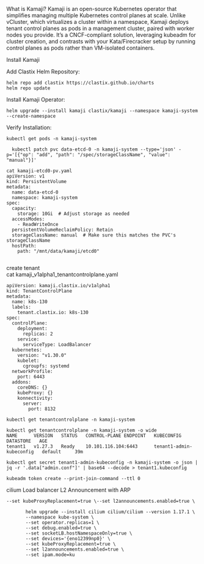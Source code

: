 What is Kamaji?
Kamaji is an open-source Kubernetes operator that simplifies managing multiple Kubernetes control planes at scale. 
Unlike vCluster, which virtualizes a cluster within a namespace, Kamaji deploys tenant control planes as pods in a management cluster, 
paired with worker nodes you provide. It’s a CNCF-compliant solution, leveraging kubeadm for cluster creation, 
and contrasts with your Kata/Firecracker setup by running control planes as pods rather than VM-isolated containers.

Install Kamaji

Add Clastix Helm Repository:
```
helm repo add clastix https://clastix.github.io/charts
helm repo update
```

Install Kamaji Operator:
```
helm upgrade --install kamaji clastix/kamaji --namespace kamaji-system --create-namespace
```

Verify Installation:

```
kubectl get pods -n kamaji-system
```

```
  kubectl patch pvc data-etcd-0 -n kamaji-system --type='json' -p='[{"op": "add", "path": "/spec/storageClassName", "value": "manual"}]'
```


```
cat kamaji-etcd0-pv.yaml
apiVersion: v1
kind: PersistentVolume
metadata:
  name: data-etcd-0
  namespace: kamaji-system
spec:
  capacity:
    storage: 10Gi  # Adjust storage as needed
  accessModes:
    - ReadWriteOnce
  persistentVolumeReclaimPolicy: Retain
  storageClassName: manual  # Make sure this matches the PVC's storageClassName
  hostPath:
    path: "/mnt/data/kamaji/etcd0"


```

create tenant  
cat kamaji_v1alpha1_tenantcontrolplane.yaml

```
apiVersion: kamaji.clastix.io/v1alpha1
kind: TenantControlPlane
metadata:
  name: k8s-130
  labels:
    tenant.clastix.io: k8s-130
spec:
  controlPlane:
    deployment:
      replicas: 2
    service:
      serviceType: LoadBalancer
  kubernetes:
    version: "v1.30.0"
    kubelet:
      cgroupfs: systemd
  networkProfile:
    port: 6443
  addons:
    coreDNS: {}
    kubeProxy: {}
    konnectivity:
      server:
        port: 8132
```

```
kubectl get tenantcontrolplane -n kamaji-system

```

```
kubectl get tenantcontrolplane -n kamaji-system -o wide
NAME      VERSION   STATUS   CONTROL-PLANE ENDPOINT   KUBECONFIG                 DATASTORE   AGE
tenant1   v1.27.3   Ready    10.101.116.104:6443      tenant1-admin-kubeconfig   default     39m
```

```
kubectl get secret tenant1-admin-kubeconfig -n kamaji-system -o json | jq -r '.data["admin.conf"]' | base64 --decode > tenant1.kubeconfig
```

```
kubeadm token create --print-join-command --ttl 0
```

cilium Load balancer L2 Announcement with ARP

`--set kubeProxyReplacement=true \--set l2announcements.enabled=true \`

```
	   helm upgrade --install cilium cilium/cilium --version 1.17.1 \
	   --namespace kube-system \
	   --set operator.replicas=1 \
	   --set debug.enabled=true \
	   --set socketLB.hostNamespaceOnly=true \
	   --set devices='{eno12399np0}' \
	   --set kubeProxyReplacement=true \
	   --set l2announcements.enabled=true \
	   --set ipam.mode=ku
